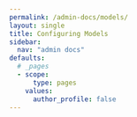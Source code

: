 ```yaml
---
permalink: /admin-docs/models/
layout: single
title: Configuring Models
sidebar:
  nav: "admin docs"
defaults:
  # _pages
  - scope:
      type: pages
    values:
      author_profile: false
---
```


